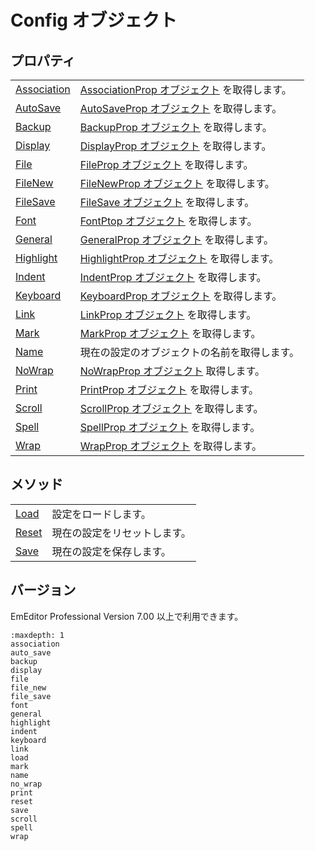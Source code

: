 # Config オブジェクト

## プロパティ

|     |     |
| --- | --- |
| [Association](association) | [AssociationProp オブジェクト](../association_prop/index) を取得します。 |
| [AutoSave](auto_save) | [AutoSaveProp オブジェクト](../auto_save_prop/index) を取得します。 |
| [Backup](backup) | [BackupProp オブジェクト](../backup_prop/index) を取得します。 |
| [Display](display) | [DisplayProp オブジェクト](../display_prop/index) を取得します。 |
| [File](file) | [FileProp オブジェクト](../file_prop/index) を取得します。 |
| [FileNew](file_new) | [FileNewProp オブジェクト](../file_new_prop/index) を取得します。 |
| [FileSave](file_save) | [FileSave オブジェクト](../file_save_prop/index) を取得します。 |
| [Font](font) | [FontPtop オブジェクト](../font_prop/index) を取得します。 |
| [General](general) | [GeneralProp オブジェクト](../general_prop/index) を取得します。 |
| [Highlight](highlight) | [HighlightProp オブジェクト](../highlight_prop/index) を取得します。 |
| [Indent](indent) | [IndentProp オブジェクト](../indent_prop/index) を取得します。 |
| [Keyboard](keyboard) | [KeyboardProp オブジェクト](../keyboard_prop/index) を取得します。 |
| [Link](link) | [LinkProp オブジェクト](../link_prop/index) を取得します。 |
| [Mark](mark) | [MarkProp オブジェクト](../mark_prop/index) を取得します。 |
| [Name](name) | 現在の設定のオブジェクトの名前を取得します。 |
| [NoWrap](no_wrap) | [NoWrapProp オブジェクト](../no_wrap_prop/index) 取得します。 |
| [Print](print) | [PrintProp オブジェクト](../print_prop/index) を取得します。 |
| [Scroll](scroll) | [ScrollProp オブジェクト](../scroll_prop/index) を取得します。 |
| [Spell](spell) | [SpellProp オブジェクト](../spell_prop/index) を取得します。 |
| [Wrap](wrap) | [WrapProp オブジェクト](../wrap_prop/index) を取得します。 |

## メソッド

|     |     |
| --- | --- |
| [Load](load) | 設定をロードします。 |
| [Reset](reset) | 現在の設定をリセットします。 |
| [Save](save) | 現在の設定を保存します。 |

## バージョン

EmEditor Professional Version 7.00 以上で利用できます。


```{toctree}
:maxdepth: 1
association
auto_save
backup
display
file
file_new
file_save
font
general
highlight
indent
keyboard
link
load
mark
name
no_wrap
print
reset
save
scroll
spell
wrap
```
